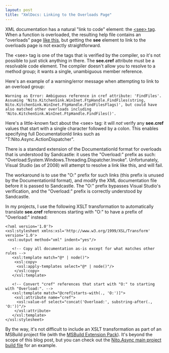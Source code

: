 ```yaml
---
layout: post
title: "XmlDocs: Linking to the Overloads Page"
---
```

XML documentation has a natural "link to code" element: the [\<see> tag](http://msdn.microsoft.com/en-us/library/acd0tfbe.aspx?WT.mc_id=DT-MVP-5000058). When a function is overloaded, the resulting help file contains an "overloads" page [like this](http://msdn.microsoft.com/en-us/library/system.text.encoding.getstring.aspx?WT.mc_id=DT-MVP-5000058), but getting the **see** element to link to the overloads page is not exactly straightforward.

The \<see> tag is one of the tags that is verified by the compiler, so it's not possible to just stick anything in there. The **see.cref** attribute must be a resolvable code element. The compiler doesn't allow you to resolve to a method group; it wants a single, unambiguous member reference.

Here's an example of a warning/error message when attempting to link to an overload group:

    Warning as Error: Ambiguous reference in cref attribute: 'FindFiles'. Assuming 'Nito.KitchenSink.WinInet.FtpHandle.FindFiles(string, Nito.KitchenSink.WinInet.FtpHandle.FindFilesFlags)', but could have also matched other overloads including 'Nito.KitchenSink.WinInet.FtpHandle.FindFiles()'.

Here's a little-known fact about the \<see> tag: it will _not_ verify any **see.cref** values that start with a single character followed by a colon. This enables specifying full DocumentationId links such as "T:Nito.Async.ActionDispatcher".

There is a standard extension of the DocumentationId format for overloads that is understood by Sandcastle: it uses the "Overload:" prefix as such: "Overload:System.Windows.Threading.Dispatcher.Invoke". Unfortunately, Visual Studio (as of 2008) will attempt to resolve a link like this, and will fail.

The workaround is to use the "O:" prefix for such links (this prefix is unused by the DocumentationId format), and modify the XML documentation file before it is passed to Sandcastle. The "O:" prefix bypasses Visual Studio's verification, and the "Overload:" prefix is correctly understood by Sandcastle.

In my projects, I use the following XSLT transformation to automatically translate **see.cref** references starting with "O:" to have a prefix of "Overload:" instead:

    <?xml version='1.0'?>
    <xsl:stylesheet xmlns:xsl='http://www.w3.org/1999/XSL/Transform' version='1.0'>
     <xsl:output method="xml" indent="yes"/>
    
       <!-- Copy all documentation as-is except for what matches other rules -->
       <xsl:template match="@* | node()">
        <xsl:copy>
         <xsl:apply-templates select="@* | node()"/>
        </xsl:copy>
       </xsl:template>
    
       <!-- Convert "cref" references that start with "O:" to starting with "Overload:". -->
       <xsl:template match="@cref[starts-with(., 'O:')]">
        <xsl:attribute name="cref">
         <xsl:value-of select="concat('Overload:', substring-after(., 'O:'))"/>
        </xsl:attribute>
       </xsl:template>
    </xsl:stylesheet>

By the way, it's not difficult to include an XSLT transformation as part of an MSBuild project file (with the [MSBuild Extension Pack](http://msbuildextensionpack.codeplex.com/)). It's beyond the scope of this blog post, but you can check out the [Nito.Async main project build file](http://nitoasync.codeplex.com/SourceControl/changeset/view/40861#324550) for an example.

